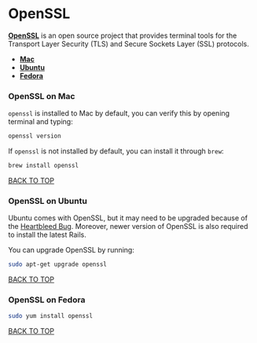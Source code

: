 OpenSSL
=======
[**OpenSSL**](https://www.openssl.org/) is an open source project that provides terminal tools for the Transport Layer Security (TLS) and Secure Sockets Layer (SSL) protocols.

* [**Mac**](#openssl-on-mac)
* [**Ubuntu**](#openssl-on-ubuntu)
* [**Fedora**](#openssl-on-fedora)

### OpenSSL on Mac
`openssl` is installed to Mac by default, you can verify this by opening terminal and typing:
```sh
openssl version
```

If `openssl` is not installed by default, you can install it through `brew`:
```sh
brew install openssl
```
[BACK TO TOP](#openssl)



### OpenSSL on Ubuntu
Ubuntu comes with OpenSSL, but it may need to be upgraded because of the [Heartbleed Bug](http://heartbleed.com).  Moreover, newer version of OpenSSL is also required to install the latest Rails.

You can upgrade OpenSSL by running:
```sh
sudo apt-get upgrade openssl
```
[BACK TO TOP](#openssl)



### OpenSSL on Fedora
```sh
sudo yum install openssl
```
[BACK TO TOP](#openssl)
